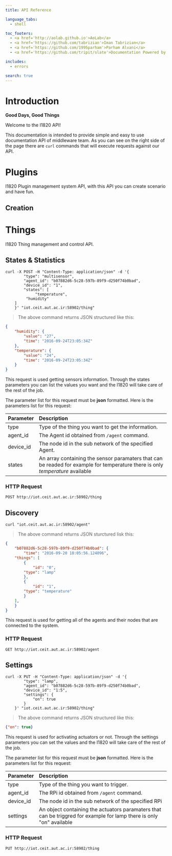 ```yaml
---
title: API Reference

language_tabs:
  - shell

toc_footers:
  - <a href='http://aolab.github.io'>AoLab</a>
  - <a href='https://github.com/tabrizian'>Iman Tabrizian</a>
  - <a href='https://github.com/1995parham'>Parham Alvani</a>
  - <a href='https://github.com/tripit/slate'>Documentation Powered by Slate</a>

includes:
  - errors

search: true
---
```


# Introduction
**Good Days, Good Things**

Welcome to the I1820 API!

This documentation is intended to provide
simple and easy to use documentation API of middleware team. As you can see
on the right side of the page there are `curl` commands that will execute
requests against our API.

# Plugins
I1820 Plugin management system API, with this API you can create scenario and
have fun.


## Creation


# Things
I1820 Thing management and control API.

## States & Statistics

```shell
curl -X POST -H "Content-Type: application/json" -d '{
        "type": "multisensor",
        "agent_id": "b07882d6-5c28-597b-89f9-d250f74b0bad",
        "device_id": "1",
        "states": [
             "temperature",
	     "humidity"
	]
    }' "iot.ceit.aut.ac.ir:58902/thing"
```

> The above command returns JSON structured like this:

```json
{
    "humidity": {
        "value": "27",
        "time": "2016-09-24T23:05:34Z"
    },
    "temperature": {
        "value": "24",
        "time": "2016-09-24T23:05:34Z"
    }
}
```

This request is used getting sensors information. Through the states
parameters you can list the values you want and the I1820 will take care of the
rest of the job.

The parameter list for this request must be **json** formatted. Here is the
parameters list for this request:

 Parameter | Description
:--------- |:-------------------------------------
type       | Type of the thing you want to get the information.
agent_id   | The Agent id obtained from `/agent` command.
device_id  | The node id in the sub network of the specified Agent.
states     | An array containing the sensor paramaters that can be readed for example for temperature there is only *temperature* available

### HTTP Request

`POST http://iot.ceit.aut.ac.ir:58902/thing`

## Discovery

```shell
curl "iot.ceit.aut.ac.ir:58902/agent"
```

> The above command returns JSON sturctured lisk this:

```json
{
    "b07882d6-5c28-597b-89f9-d250f74b0bad": {
        "time": "2016-09-20 18:05:56.124096",
	"things": [
	    {
	        "id": "0",
		"type": "lamp"
	    },
	    {
	        "id": "1",
		"type": "temperature"
	    }
	],
    }
}
```

This request is used for getting all of the agents and their nodes that are connected
to the system.

### HTTP Request

`GET http://iot.ceit.aut.ac.ir:58902/agent`

## Settings

```shell
curl -X PUT -H "Content-Type: application/json" -d '{
        "type": "lamp",
        "agent_id": "b07882d6-5c28-597b-89f9-d250f74b0bad",
        "device_id": "1:5",
        "settings": {
            "on": true
        }
    }' "iot.ceit.aut.ac.ir:58902/thing"
```

> The above command returns JSON structured like this:

```json
{"on": true}
```

This request is used for activating actuators or not. Through the settings
parameters you can set the values and the I1820 will take care of the
rest of the job.

The parameter list for this request must be **json** formatted. Here is the
parameters list for this request:

 Parameter | Description
:--------- |:-------------------------------------
type       | Type of the thing you want to trigger.
agent_id   | The RPi id obtained from `/agent` command.
device_id  | The node id in the sub network of the specified RPi
settings   | An object containing the actuators paramaters that can be triggred  for example for lamp there is only "on" available

### HTTP Request

`PUT http://iot.ceit.aut.ac.ir:58902/thing`
